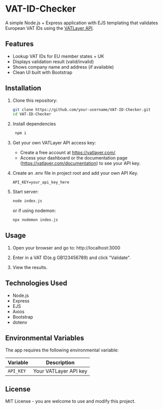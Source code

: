 # VAT-ID-Checker
A simple Node.js + Express application with EJS templating that validates European VAT IDs using the [VATLayer API](https://vatlayer.com/documentation).

## Features
- Lookup VAT IDs for EU member states + UK
- Displays validation result (valid/invalid)
- Shows company name and address (if available)
- Clean UI built with Bootstrap

## Installation
1. Clone this repository:
   ```bash
   git clone https://github.com/your-username/VAT-ID-Checker.git
   cd VAT-ID-Checker

2. Install dependencies
   ```bash
    npm i

4. Get your own VATLayer API access key:
    - Create a free account at https://vatlayer.com/.
    - Access your dashboard or the documentation page (https://vatlayer.com/documentation) to see your API key.

5. Create an .env file in project root and add your own API Key.
   ```env
   API_KEY=your_api_key_here

7. Start server:
   ```bash
   node index.js
   ```
   or if using nodemon:
   ```bash 
   npx nodemon index.js
   ```

## Usage
1. Open your browser and go to:
    http://localhost:3000
    
2. Enter in a VAT ID(e.g GB123456789) and click "Validate".

3. View the results.

## Technologies Used
- Node.js
- Express
- EJS
- Axios
- Bootstrap
- dotenv

## Environmental Variables
The app requires the following environmental variable:

| Variable  | Description           |
| --------- | --------------------- |
| `API_KEY` | Your VATLayer API key |

## License
MIT License - you are welcome to use and modify this project.
